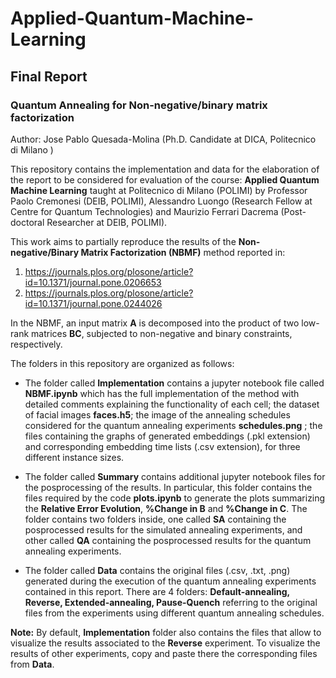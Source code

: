 # Applied-Quantum-Machine-Learning

## Final Report
### Quantum Annealing for Non-negative/binary matrix factorization

Author: Jose Pablo Quesada-Molina (Ph.D. Candidate at DICA, Politecnico di Milano )

This repository contains the implementation and data for the elaboration of the report to be considered for evaluation of the course: **Applied Quantum Machine Learning** taught at Politecnico di Milano (POLIMI) by Professor Paolo Cremonesi (DEIB, POLIMI), Alessandro Luongo (Research Fellow at Centre for Quantum Technologies) and Maurizio Ferrari Dacrema (Post-doctoral Researcher at DEIB, POLIMI). 

This work aims to partially reproduce the results of the **Non-negative/Binary Matrix Factorization (NBMF)** method reported in:

1. https://journals.plos.org/plosone/article?id=10.1371/journal.pone.0206653
2. https://journals.plos.org/plosone/article?id=10.1371/journal.pone.0244026

In the NBMF, an input matrix **A** is decomposed into the product of two low-rank matrices **BC**, subjected to non-negative and binary constraints, respectively.

The folders in this repository are organized as follows:

- The folder called **Implementation** contains a jupyter notebook file called **NBMF.ipynb** which has the full implementation of the method with detailed comments explaining the functionality of each cell; the dataset of facial images **faces.h5**; the image of the annealing schedules considered for the quantum annealing experiments **schedules.png** ; the files containing the graphs of generated embeddings (.pkl extension) and corresponding embedding time lists (.csv extension), for three different instance sizes. 

- The folder called **Summary** contains additional jupyter notebook files for the posprocessing of the results. In particular, this folder contains the files required by the code **plots.ipynb** to generate the plots summarizing the **Relative Error Evolution**, **%Change in B** and **%Change in C**. The folder contains two folders inside, one called **SA** containing the posprocessed results for the simulated annealing experiments, and other called **QA** containing the posprocessed results for the quantum annealing experiments.

- The folder called **Data** contains the original files (.csv, .txt, .png) generated during the execution of the quantum annealing experiments contained in this report. There are 4 folders: **Default-annealing, Reverse, Extended-annealing, Pause-Quench** referring to the original files from the experiments using different quantum annealing schedules.

**Note:** By default, **Implementation** folder also contains the files that allow to visualize the results associated to the **Reverse** experiment. To visualize the results of other experiments, copy and paste there the corresponding files from **Data**.

